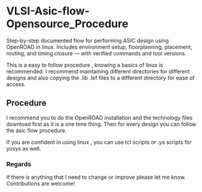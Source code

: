 # VLSI-Asic-flow-Opensource_Procedure
Step-by-step documented flow for performing ASIC  design using OpenROAD in linux. Includes environment setup, floorplanning, placement, routing, and timing closure — with verified commands and tool versions.

This is a easy to follow procedure , knowing a basics of linux is recommended.
I recommend maintaining different directories for different designs and also copying the .lib .lef files to a different directory for ease of access.

## Procedure
I recommend you to do the OpenROAD installation and the technology files download first as it is a one time thing.
Then for every design you can follow the asic flow procedure.

If you are confident in using linux , you can use tcl scripts or .ys scripts for yosys as well.


### Regards

If there is anything that I need to change or improve please let me know.
Contributions are welcome!
